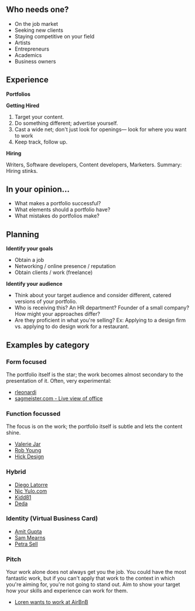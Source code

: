 <!--
Intros
White board role of each person
-->

<!--
examples
specifics: from copy to presentation
resources: site resources
networks
ideas
-->


## Who needs one?

* On the job market
* Seeking new clients
* Staying competitive on your field
* Artists
* Entrepreneurs
* Academics
* Business owners


## Experience

__Portfolios__


__Getting Hired__

1. Target your content.
2. Do something different; advertise yourself.
3. Cast a wide net; don't just look for openings&mdash; look for where you want to work
4. Keep track, follow up.


__Hiring__

Writers, Software developers, Content developers, Marketers. Summary: Hiring stinks.



## In your opinion...
* What makes a portfolio successful?
* What elements should a portfolio have?
* What mistakes do portfolios make?

<!--
What makes a portfolio successful?
* Showcases your best work
* Impresses quickly
* Clear
* Easy to use
* Works on all browsers
* Up to date
* Targeted 

Elements should it have
* Clear call to action
* Experience / background information

What mistakes?
* Obscure
* Dated

-->

## Planning

__Identify your goals__

* Obtain a job 
* Networking / online presence / reputation
* Obtain clients / work (freelance)

__Identify your audience__ 

* Think about your target audience and consider different, catered versions of your portfolio.
* Who is receiving this? An HR department? Founder of a small company? How might your approaches differ? 
* Are they proficient in what you're selling? Ex: Applying to a design firm vs. applying to do design work for a restaurant.



## Examples by category

### Form focused
The portfolio itself is the star; the work becomes almost secondary to the presentation of it. Often, very experimental:

* [rleonardi](http://www.rleonardi.com/interactive-resume/)
* [sagmeister.com - Live view of office](http://www.sagmeisterwalsh.com/)

<!--
Outdated:
http://www.phatterism.com Luis Santi is his portfolio
pixelpharmacy.com
-->

### Function focussed
The focus is on the work; the portfolio itself is subtle and lets the content shine.

* [Valerie Jar](http://valeriejar.com/)
* [Rob Young](http://eisforeffort.com/)
* [Hick Design](http://www.hicksdesign.co.uk)

###  Hybrid
* <a href='http://diegolatorre.com/index.php'>Diego Latorre</a>
* <a href='http://nicyulo.com/'>Nic Yulo.com</a>
* <a href='http://www.kidd81.com/'>Kidd81</a>
* <a href='http://deda.me/'>Deda</a>

### Identity (Virtual Business Card)

* [Amit Gupta](http://amitgupta.com)
* [Sam Mearns](http://sammearns.co.uk/)
* [Petra Sell](http://www.volpelino.com/)


### Pitch

Your work alone does not always get you the job. You could have the most fantastic work, but if you can't apply that work to the context in which you're aiming for, you're not going to stand out. Aim to show your target how your skills and experience can work for them.

* [Loren wants to work at AirBnB](http://lorenburton.com)




